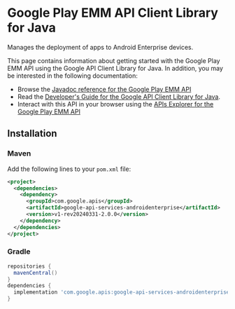 # Google Play EMM API Client Library for Java

Manages the deployment of apps to Android Enterprise devices.

This page contains information about getting started with the Google Play EMM API
using the Google API Client Library for Java. In addition, you may be interested
in the following documentation:

* Browse the [Javadoc reference for the Google Play EMM API][javadoc]
* Read the [Developer's Guide for the Google API Client Library for Java][google-api-client].
* Interact with this API in your browser using the [APIs Explorer for the Google Play EMM API][api-explorer]

## Installation

### Maven

Add the following lines to your `pom.xml` file:

```xml
<project>
  <dependencies>
    <dependency>
      <groupId>com.google.apis</groupId>
      <artifactId>google-api-services-androidenterprise</artifactId>
      <version>v1-rev20240331-2.0.0</version>
    </dependency>
  </dependencies>
</project>
```

### Gradle

```gradle
repositories {
  mavenCentral()
}
dependencies {
  implementation 'com.google.apis:google-api-services-androidenterprise:v1-rev20240331-2.0.0'
}
```

[javadoc]: https://googleapis.dev/java/google-api-services-androidenterprise/latest/index.html
[google-api-client]: https://github.com/googleapis/google-api-java-client/
[api-explorer]: https://developers.google.com/apis-explorer/#p/androidenterprise/v1/
